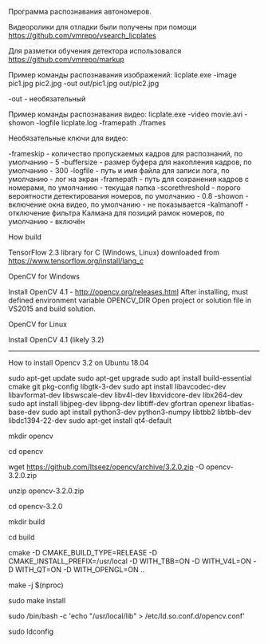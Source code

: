 
Программа распознавания автономеров.

Видеоролики для отладки были получены при помощи https://github.com/vmrepo/vsearch_licplates

Для разметки обучения детектора использовался https://github.com/vmrepo/markup

Пример команды распознавания изображений:
licplate.exe -image pic1.jpg pic2.jpg -out out/pic1.jpg out/pic2.jpg

-out - необязательный

Пример команды распознавания видео:
licplate.exe -video movie.avi -showon -logfile licplate.log -framepath ./frames

Необязательные ключи для видео:

-frameskip - количество пропускаемых кадров для распознаний, по умолчанию - 5
-buffersize - размер буфера для накопления кадров, по умолчанию - 300
-logfile - путь и имя файла для записи лога, по умолчанию - лог на экран
-framepath - путь для сохранения кадров с номерами, по умолчанию - текущая папка
-scorethreshold - порого вероятности детектирования номеров, по умолчанию - 0.8
-showon - включение окна видео, по умолчанию - не показывается
-kalmanoff - отключение фильтра Калмана для позиций рамок номеров, по умолчанию - включён

How build

TensorFlow 2.3 library for C (Windows, Linux) downloaded from https://www.tensorflow.org/install/lang_c

OpenCV for Windows

Install OpenCV 4.1 - http://opencv.org/releases.html
After installing, must defined environment variable OPENCV_DIR
Open project or solution file in VS2015 and build solution.

OpenCV for Linux

Install OpenCV 4.1 (likely 3.2)

***************************************************************************************
How to install Opencv 3.2 on Ubuntu 18.04

sudo apt-get update
sudo apt-get upgrade
sudo apt install build-essential cmake git pkg-config libgtk-3-dev
sudo apt install libavcodec-dev libavformat-dev libswscale-dev libv4l-dev libxvidcore-dev libx264-dev
sudo apt install libjpeg-dev libpng-dev libtiff-dev gfortran openexr libatlas-base-dev
sudo apt install python3-dev python3-numpy libtbb2 libtbb-dev libdc1394-22-dev
sudo apt-get install qt4-default

mkdir opencv

cd opencv

wget https://github.com/Itseez/opencv/archive/3.2.0.zip -O opencv-3.2.0.zip

unzip opencv-3.2.0.zip

cd opencv-3.2.0

mkdir build

cd build

cmake -D CMAKE_BUILD_TYPE=RELEASE -D CMAKE_INSTALL_PREFIX=/usr/local -D WITH_TBB=ON -D WITH_V4L=ON -D WITH_QT=ON -D WITH_OPENGL=ON ..

make -j $(nproc)

sudo make install

sudo /bin/bash -c 'echo "/usr/local/lib" > /etc/ld.so.conf.d/opencv.conf'

sudo ldconfig

